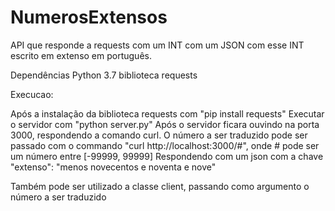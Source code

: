 # NumerosExtensos

API que responde a requests com um INT com um JSON com esse INT escrito em extenso em português.

Dependências
Python 3.7
biblioteca requests

Execucao:

Após a instalação da biblioteca requests com "pip install requests"
Executar o servidor com "python server.py"
Após o servidor ficara ouvindo na porta 3000, respondendo a comando curl.
O número a ser traduzido pode ser passado com o commando "curl http://localhost:3000/#", onde # pode ser um número entre [-99999, 99999]
Respondendo com um json com a chave "extenso": "menos novecentos e noventa e nove"

Também pode ser utilizado a classe client, passando como argumento o número a ser traduzido

